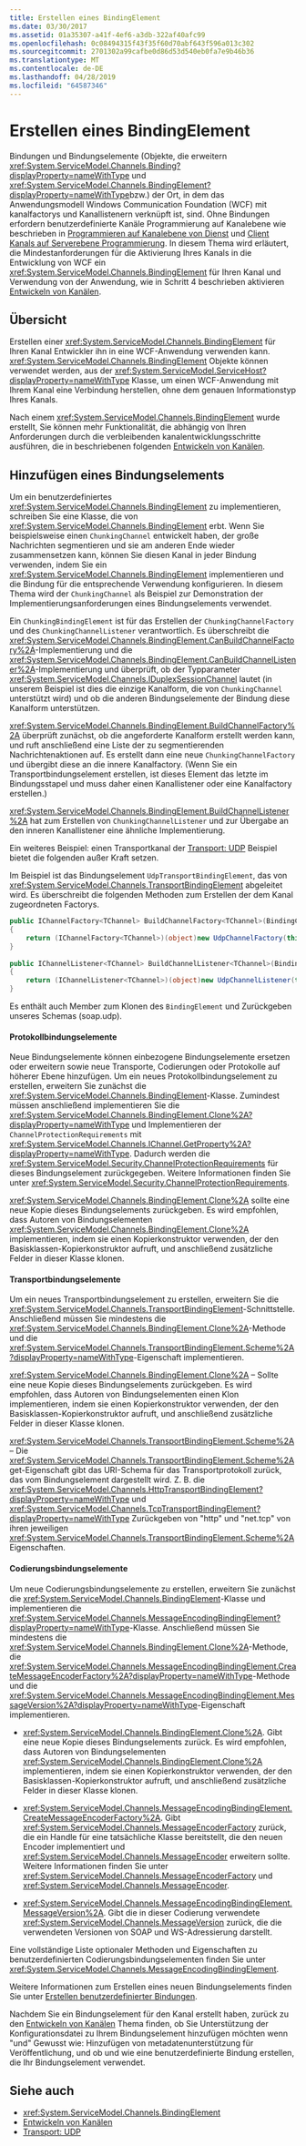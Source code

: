 ```yaml
---
title: Erstellen eines BindingElement
ms.date: 03/30/2017
ms.assetid: 01a35307-a41f-4ef6-a3db-322af40afc99
ms.openlocfilehash: 0c08494315f43f35f60d70abf643f596a013c302
ms.sourcegitcommit: 2701302a99cafbe0d86d53d540eb0fa7e9b46b36
ms.translationtype: MT
ms.contentlocale: de-DE
ms.lasthandoff: 04/28/2019
ms.locfileid: "64587346"
---
```

# <a name="creating-a-bindingelement"></a>Erstellen eines BindingElement
Bindungen und Bindungselemente (Objekte, die erweitern <xref:System.ServiceModel.Channels.Binding?displayProperty=nameWithType> und <xref:System.ServiceModel.Channels.BindingElement?displayProperty=nameWithType>bzw.) der Ort, in dem das Anwendungsmodell Windows Communication Foundation (WCF) mit kanalfactorys und Kanallistenern verknüpft ist, sind. Ohne Bindungen erfordern benutzerdefinierte Kanäle Programmierung auf Kanalebene wie beschrieben in [Programmieren auf Kanalebene von Dienst](../../../../docs/framework/wcf/extending/service-channel-level-programming.md) und [Client Kanals auf Serverebene Programmierung](../../../../docs/framework/wcf/extending/client-channel-level-programming.md). In diesem Thema wird erläutert, die Mindestanforderungen für die Aktivierung Ihres Kanals in die Entwicklung von WCF ein <xref:System.ServiceModel.Channels.BindingElement> für Ihren Kanal und Verwendung von der Anwendung, wie in Schritt 4 beschrieben aktivieren [Entwickeln von Kanälen](../../../../docs/framework/wcf/extending/developing-channels.md).  
  
## <a name="overview"></a>Übersicht  
 Erstellen einer <xref:System.ServiceModel.Channels.BindingElement> für Ihren Kanal Entwickler ihn in eine WCF-Anwendung verwenden kann. <xref:System.ServiceModel.Channels.BindingElement> Objekte können verwendet werden, aus der <xref:System.ServiceModel.ServiceHost?displayProperty=nameWithType> Klasse, um einen WCF-Anwendung mit Ihrem Kanal eine Verbindung herstellen, ohne dem genauen Informationstyp Ihres Kanals.  
  
 Nach einem <xref:System.ServiceModel.Channels.BindingElement> wurde erstellt, Sie können mehr Funktionalität, die abhängig von Ihren Anforderungen durch die verbleibenden kanalentwicklungsschritte ausführen, die in beschriebenen folgenden [Entwickeln von Kanälen](../../../../docs/framework/wcf/extending/developing-channels.md).  
  
## <a name="adding-a-binding-element"></a>Hinzufügen eines Bindungselements  
 Um ein benutzerdefiniertes <xref:System.ServiceModel.Channels.BindingElement> zu implementieren, schreiben Sie eine Klasse, die von <xref:System.ServiceModel.Channels.BindingElement> erbt. Wenn Sie beispielsweise einen `ChunkingChannel` entwickelt haben, der große Nachrichten segmentieren und sie am anderen Ende wieder zusammensetzen kann, können Sie diesen Kanal in jeder Bindung verwenden, indem Sie ein <xref:System.ServiceModel.Channels.BindingElement> implementieren und die Bindung für die entsprechende Verwendung konfigurieren. In diesem Thema wird der `ChunkingChannel` als Beispiel zur Demonstration der Implementierungsanforderungen eines Bindungselements verwendet.  
  
 Ein `ChunkingBindingElement` ist für das Erstellen der `ChunkingChannelFactory` und des `ChunkingChannelListener` verantwortlich. Es überschreibt die <xref:System.ServiceModel.Channels.BindingElement.CanBuildChannelFactory%2A>-Implementierung und die <xref:System.ServiceModel.Channels.BindingElement.CanBuildChannelListener%2A>-Implementierung und überprüft, ob der Typparameter <xref:System.ServiceModel.Channels.IDuplexSessionChannel> lautet (in unserem Beispiel ist dies die einzige Kanalform, die von `ChunkingChannel` unterstützt wird) und ob die anderen Bindungselemente der Bindung diese Kanalform unterstützen.  
  
 <xref:System.ServiceModel.Channels.BindingElement.BuildChannelFactory%2A> überprüft zunächst, ob die angeforderte Kanalform erstellt werden kann, und ruft anschließend eine Liste der zu segmentierenden Nachrichtenaktionen auf. Es erstellt dann eine neue `ChunkingChannelFactory` und übergibt diese an die innere Kanalfactory. (Wenn Sie ein Transportbindungselement erstellen, ist dieses Element das letzte im Bindungsstapel und muss daher einen Kanallistener oder eine Kanalfactory erstellen.)  
  
 <xref:System.ServiceModel.Channels.BindingElement.BuildChannelListener%2A> hat zum Erstellen von `ChunkingChannelListener` und zur Übergabe an den inneren Kanallistener eine ähnliche Implementierung.  
  
 Ein weiteres Beispiel: einen Transportkanal der [Transport: UDP](../../../../docs/framework/wcf/samples/transport-udp.md) Beispiel bietet die folgenden außer Kraft setzen.  
  
 Im Beispiel ist das Bindungselement `UdpTransportBindingElement`, das von <xref:System.ServiceModel.Channels.TransportBindingElement> abgeleitet wird. Es überschreibt die folgenden Methoden zum Erstellen der dem Kanal zugeordneten Factorys.  
  
```csharp  
public IChannelFactory<TChannel> BuildChannelFactory<TChannel>(BindingContext context)  
{  
    return (IChannelFactory<TChannel>)(object)new UdpChannelFactory(this, context);  
}  
  
public IChannelListener<TChannel> BuildChannelListener<TChannel>(BindingContext context)  
{  
    return (IChannelListener<TChannel>)(object)new UdpChannelListener(this, context);  
}  
```  
  
 Es enthält auch Member zum Klonen des `BindingElement` und Zurückgeben unseres Schemas (soap.udp).  
  
#### <a name="protocol-binding-elements"></a>Protokollbindungselemente  
 Neue Bindungselemente können einbezogene Bindungselemente ersetzen oder erweitern sowie neue Transporte, Codierungen oder Protokolle auf höherer Ebene hinzufügen. Um ein neues Protokollbindungselement zu erstellen, erweitern Sie zunächst die <xref:System.ServiceModel.Channels.BindingElement>-Klasse. Zumindest müssen anschließend implementieren Sie die <xref:System.ServiceModel.Channels.BindingElement.Clone%2A?displayProperty=nameWithType> und Implementieren der `ChannelProtectionRequirements` mit <xref:System.ServiceModel.Channels.IChannel.GetProperty%2A?displayProperty=nameWithType>. Dadurch werden die <xref:System.ServiceModel.Security.ChannelProtectionRequirements> für dieses Bindungselement zurückgegeben.  Weitere Informationen finden Sie unter <xref:System.ServiceModel.Security.ChannelProtectionRequirements>.  
  
 <xref:System.ServiceModel.Channels.BindingElement.Clone%2A> sollte eine neue Kopie dieses Bindungselements zurückgeben. Es wird empfohlen, dass Autoren von Bindungselementen <xref:System.ServiceModel.Channels.BindingElement.Clone%2A> implementieren, indem sie einen Kopierkonstruktor verwenden, der den Basisklassen-Kopierkonstruktor aufruft, und anschließend zusätzliche Felder in dieser Klasse klonen.  
  
#### <a name="transport-binding-elements"></a>Transportbindungselemente  
 Um ein neues Transportbindungselement zu erstellen, erweitern Sie die <xref:System.ServiceModel.Channels.TransportBindingElement>-Schnittstelle. Anschließend müssen Sie mindestens die <xref:System.ServiceModel.Channels.BindingElement.Clone%2A>-Methode und die <xref:System.ServiceModel.Channels.TransportBindingElement.Scheme%2A?displayProperty=nameWithType>-Eigenschaft implementieren.  
  
 <xref:System.ServiceModel.Channels.BindingElement.Clone%2A> – Sollte eine neue Kopie dieses Bindungselements zurückgeben.  Es wird empfohlen, dass Autoren von Bindungselementen einen Klon implementieren, indem sie einen Kopierkonstruktor verwenden, der den Basisklassen-Kopierkonstruktor aufruft, und anschließend zusätzliche Felder in dieser Klasse klonen.  
  
 <xref:System.ServiceModel.Channels.TransportBindingElement.Scheme%2A> – Die <xref:System.ServiceModel.Channels.TransportBindingElement.Scheme%2A> get-Eigenschaft gibt das URI-Schema für das Transportprotokoll zurück, das vom Bindungselement dargestellt wird. Z. B. die <xref:System.ServiceModel.Channels.HttpTransportBindingElement?displayProperty=nameWithType> und <xref:System.ServiceModel.Channels.TcpTransportBindingElement?displayProperty=nameWithType> Zurückgeben von "http" und "net.tcp" von ihren jeweiligen <xref:System.ServiceModel.Channels.TransportBindingElement.Scheme%2A> Eigenschaften.  
  
#### <a name="encoding-binding-elements"></a>Codierungsbindungselemente  
 Um neue Codierungsbindungselemente zu erstellen, erweitern Sie zunächst die <xref:System.ServiceModel.Channels.BindingElement>-Klasse und implementieren die <xref:System.ServiceModel.Channels.MessageEncodingBindingElement?displayProperty=nameWithType>-Klasse. Anschließend müssen Sie mindestens die <xref:System.ServiceModel.Channels.BindingElement.Clone%2A>-Methode, die <xref:System.ServiceModel.Channels.MessageEncodingBindingElement.CreateMessageEncoderFactory%2A?displayProperty=nameWithType>-Methode und die <xref:System.ServiceModel.Channels.MessageEncodingBindingElement.MessageVersion%2A?displayProperty=nameWithType>-Eigenschaft implementieren.  
  
- <xref:System.ServiceModel.Channels.BindingElement.Clone%2A>. Gibt eine neue Kopie dieses Bindungselements zurück. Es wird empfohlen, dass Autoren von Bindungselementen <xref:System.ServiceModel.Channels.BindingElement.Clone%2A> implementieren, indem sie einen Kopierkonstruktor verwenden, der den Basisklassen-Kopierkonstruktor aufruft, und anschließend zusätzliche Felder in dieser Klasse klonen.  
  
- <xref:System.ServiceModel.Channels.MessageEncodingBindingElement.CreateMessageEncoderFactory%2A>. Gibt <xref:System.ServiceModel.Channels.MessageEncoderFactory> zurück, die ein Handle für eine tatsächliche Klasse bereitstellt, die den neuen Encoder implementiert und <xref:System.ServiceModel.Channels.MessageEncoder> erweitern sollte. Weitere Informationen finden Sie unter <xref:System.ServiceModel.Channels.MessageEncoderFactory> und <xref:System.ServiceModel.Channels.MessageEncoder>.  
  
- <xref:System.ServiceModel.Channels.MessageEncodingBindingElement.MessageVersion%2A>. Gibt die in dieser Codierung verwendete <xref:System.ServiceModel.Channels.MessageVersion> zurück, die die verwendeten Versionen von SOAP und WS-Adressierung darstellt.  
  
 Eine vollständige Liste optionaler Methoden und Eigenschaften zu benutzerdefinierten Codierungsbindungselementen finden Sie unter <xref:System.ServiceModel.Channels.MessageEncodingBindingElement>.  
  
 Weitere Informationen zum Erstellen eines neuen Bindungselements finden Sie unter [Erstellen benutzerdefinierter Bindungen](../../../../docs/framework/wcf/extending/creating-user-defined-bindings.md).  
  
 Nachdem Sie ein Bindungselement für den Kanal erstellt haben, zurück zu den [Entwickeln von Kanälen](../../../../docs/framework/wcf/extending/developing-channels.md) Thema finden, ob Sie Unterstützung der Konfigurationsdatei zu Ihrem Bindungselement hinzufügen möchten wenn "und" Gewusst wie: Hinzufügen von metadatenunterstützung für Veröffentlichung, und ob und wie eine benutzerdefinierte Bindung erstellen, die Ihr Bindungselement verwendet.  
  
## <a name="see-also"></a>Siehe auch

- <xref:System.ServiceModel.Channels.BindingElement>
- [Entwickeln von Kanälen](../../../../docs/framework/wcf/extending/developing-channels.md)
- [Transport: UDP](../../../../docs/framework/wcf/samples/transport-udp.md)
